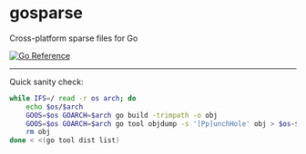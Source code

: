 # gosparse
Cross-platform sparse files for Go

[![Go Reference](https://pkg.go.dev/badge/github.com/CAFxX/gosparse.svg)](https://pkg.go.dev/github.com/CAFxX/gosparse)

---

Quick sanity check:

```bash
while IFS=/ read -r os arch; do
    echo $os/$arch
    GOOS=$os GOARCH=$arch go build -trimpath -o obj
    GOOS=$os GOARCH=$arch go tool objdump -s '[Pp]unchHole' obj > $os-$arch.asm
    rm obj
done < <(go tool dist list)
```
